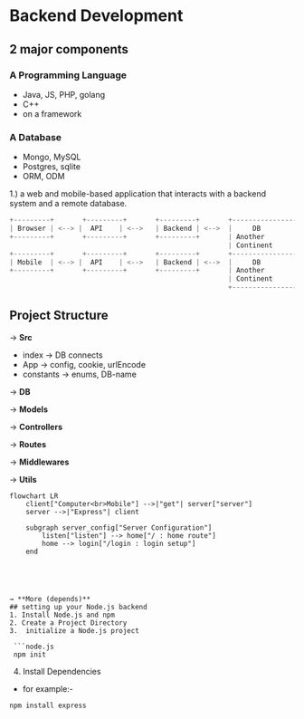 # Backend Development

## 2 major components

### A Programming Language
- Java, JS, PHP, golang
- C++
- on a framework

### A Database
- Mongo, MySQL
- Postgres, sqlite
- ORM, ODM

1.) a web and mobile-based application that interacts with a backend system and a remote database.
```node.js
+---------+       +---------+       +---------+       +----------------+
| Browser | <--> |  API    | <-->   | Backend | <-->  |     DB         |
+---------+       +---------+       +---------+       | Another        |
                                                      | Continent      |
+---------+       +---------+       +---------+       +----------------+
| Mobile  | <--> |  API    | <-->   | Backend | <-->  |     DB         |
+---------+       +---------+       +---------+       | Another        |
                                                      | Continent      |
                                                      +----------------+
```
## Project Structure

→ **Src**
  * index
    → DB connects
  * App
    → config, cookie, urlEncode
  * constants
    → enums, DB-name

→ **DB**

→ **Models**

→ **Controllers**

→ **Routes**

→ **Middlewares**

→ **Utils**

```mermaid
flowchart LR
    client["Computer<br>Mobile"] -->|"get"| server["server"]
    server -->|"Express"| client
    
    subgraph server_config["Server Configuration"]
        listen["listen"] --> home["/ : home route"]
        home --> login["/login : login setup"]
    end




    
→ **More (depends)**
## setting up your Node.js backend
1. Install Node.js and npm
2. Create a Project Directory
3.  initialize a Node.js project
   
 ```node.js
 npm init
 ```
4. Install Dependencies
- for example:- 
```node.js
npm install express
```


